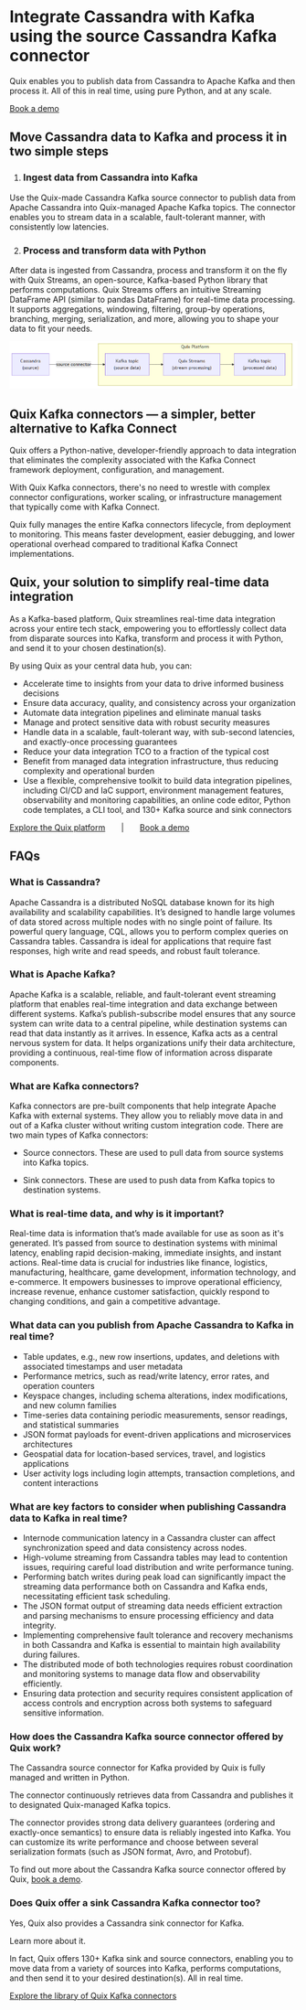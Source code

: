 <!--- BEGIN MARKDOWN --->
# Integrate Cassandra with Kafka using the source Cassandra Kafka connector

Quix enables you to publish data from Cassandra to Apache Kafka and then process it. All of this in real time, using pure Python, and at any scale. 

[Book a demo](https://share.hsforms.com/1iW0TmZzKQMChk0lxd_tGiw4yjw2)

## Move Cassandra data to Kafka and process it in two simple steps

1. ### Ingest data from Cassandra into Kafka

Use the Quix-made Cassandra Kafka source connector to publish data from Apache Cassandra into Quix-managed Apache Kafka topics. The connector enables you to stream data in a scalable, fault-tolerant manner, with consistently low latencies. 

2. ### Process and transform data with Python

After data is ingested from Cassandra, process and transform it on the fly with Quix Streams, an open-source, Kafka-based Python library that performs computations. Quix Streams offers an intuitive Streaming DataFrame API (similar to pandas DataFrame) for real-time data processing. It supports aggregations, windowing, filtering, group-by operations, branching, merging, serialization, and more, allowing you to shape your data to fit your needs.

![Diagram](images/Cassandra-source_diagram_1.png)

## Quix Kafka connectors — a simpler, better alternative to Kafka Connect

Quix offers a Python-native, developer-friendly approach to data integration that eliminates the complexity associated with the Kafka Connect framework deployment, configuration, and management.

With Quix Kafka connectors, there's no need to wrestle with complex connector configurations, worker scaling, or infrastructure management that typically come with Kafka Connect.

Quix fully manages the entire Kafka connectors lifecycle, from deployment to monitoring. This means faster development, easier debugging, and lower operational overhead compared to traditional Kafka Connect implementations.

## Quix, your solution to simplify real-time data integration

As a Kafka-based platform, Quix streamlines real-time data integration across your entire tech stack, empowering you to effortlessly collect data from disparate sources into Kafka, transform and process it with Python, and send it to your chosen destination(s).

By using Quix as your central data hub, you can:

* Accelerate time to insights from your data to drive informed business decisions  
* Ensure data accuracy, quality, and consistency across your organization  
* Automate data integration pipelines and eliminate manual tasks  
* Manage and protect sensitive data with robust security measures  
* Handle data in a scalable, fault-tolerant way, with sub-second latencies, and exactly-once processing guarantees  
* Reduce your data integration TCO to a fraction of the typical cost  
* Benefit from managed data integration infrastructure, thus reducing complexity and operational burden  
* Use a flexible, comprehensive toolkit to build data integration pipelines, including CI/CD and IaC support, environment management features, observability and monitoring capabilities, an online code editor, Python code templates, a CLI tool, and 130+ Kafka source and sink connectors

[Explore the Quix platform](https://portal.demo.quix.io/pipeline?workspace=demo-gametelemetrytemplate-prod)  |  [Book a demo](https://share.hsforms.com/1iW0TmZzKQMChk0lxd_tGiw4yjw2)

## FAQs

### What is Cassandra?

Apache Cassandra is a distributed NoSQL database known for its high availability and scalability capabilities. It’s designed to handle large volumes of data stored across multiple nodes with no single point of failure. Its powerful query language, CQL, allows you to perform complex queries on Cassandra tables. Cassandra is ideal for applications that require fast responses, high write and read speeds, and robust fault tolerance.

### What is Apache Kafka?

Apache Kafka is a scalable, reliable, and fault-tolerant event streaming platform that enables real-time integration and data exchange between different systems. Kafka’s publish-subscribe model ensures that any source system can write data to a central pipeline, while destination systems can read that data instantly as it arrives. In essence, Kafka acts as a central nervous system for data. It helps organizations unify their data architecture, providing a continuous, real-time flow of information across disparate components.

### What are Kafka connectors?

Kafka connectors are pre-built components that help integrate Apache Kafka with external systems. They allow you to reliably move data in and out of a Kafka cluster without writing custom integration code. There are two main types of Kafka connectors:

* Source connectors. These are used to pull data from source systems into Kafka topics.

* Sink connectors. These are used to push data from Kafka topics to destination systems.

### What is real-time data, and why is it important?

Real-time data is information that’s made available for use as soon as it's generated. It’s passed from source to destination systems with minimal latency, enabling rapid decision-making, immediate insights, and instant actions. Real-time data is crucial for industries like finance, logistics, manufacturing, healthcare, game development, information technology, and e-commerce. It empowers businesses to improve operational efficiency, increase revenue, enhance customer satisfaction, quickly respond to changing conditions, and gain a competitive advantage.

### What data can you publish from Apache Cassandra to Kafka in real time?

* Table updates, e.g., new row insertions, updates, and deletions with associated timestamps and user metadata  
* Performance metrics, such as read/write latency, error rates, and operation counters  
* Keyspace changes, including schema alterations, index modifications, and new column families  
* Time-series data containing periodic measurements, sensor readings, and statistical summaries  
* JSON format payloads for event-driven applications and microservices architectures  
* Geospatial data for location-based services, travel, and logistics applications  
* User activity logs including login attempts, transaction completions, and content interactions

### What are key factors to consider when publishing Cassandra data to Kafka in real time?

* Internode communication latency in a Cassandra cluster can affect synchronization speed and data consistency across nodes.  
* High-volume streaming from Cassandra tables may lead to contention issues, requiring careful load distribution and write performance tuning.  
* Performing batch writes during peak load can significantly impact the streaming data performance both on Cassandra and Kafka ends, necessitating efficient task scheduling.  
* The JSON format output of streaming data needs efficient extraction and parsing mechanisms to ensure processing efficiency and data integrity.  
* Implementing comprehensive fault tolerance and recovery mechanisms in both Cassandra and Kafka is essential to maintain high availability during failures.  
* The distributed mode of both technologies requires robust coordination and monitoring systems to manage data flow and observability efficiently.  
* Ensuring data protection and security requires consistent application of access controls and encryption across both systems to safeguard sensitive information.

### How does the Cassandra Kafka source connector offered by Quix work?

The Cassandra source connector for Kafka provided by Quix is fully managed and written in Python.

The connector continuously retrieves data from Cassandra and publishes it to designated Quix-managed Kafka topics.

The connector provides strong data delivery guarantees (ordering and exactly-once semantics) to ensure data is reliably ingested into Kafka. You can customize its write performance and choose between several serialization formats (such as JSON format, Avro, and Protobuf).

To find out more about the Cassandra Kafka source connector offered by Quix, [book a demo](https://share.hsforms.com/1iW0TmZzKQMChk0lxd_tGiw4yjw2).

### Does Quix offer a sink Cassandra Kafka connector too?

Yes, Quix also provides a Cassandra sink connector for Kafka.

Learn more about it.

In fact, Quix offers 130+ Kafka sink and source connectors, enabling you to move data from a variety of sources into Kafka, performs computations, and then send it to your desired destination(s). All in real time.

[Explore the library of Quix Kafka connectors](https://quix.io/connectors)
<!--- END MARKDOWN --->